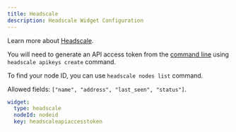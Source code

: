 ```yaml
---
title: Headscale
description: Headscale Widget Configuration
---
```


Learn more about [Headscale](https://headscale.net/).

You will need to generate an API access token from the [command line](https://headscale.net/ref/remote-cli/#create-an-api-key) using `headscale apikeys create` command.

To find your node ID, you can use `headscale nodes list` command.

Allowed fields: `["name", "address", "last_seen", "status"]`.

```yaml
widget:
  type: headscale
  nodeId: nodeid
  key: headscaleapiaccesstoken
```
